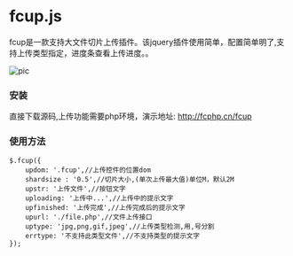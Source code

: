 # fcup.js

fcup是一款支持大文件切片上传插件。该jquery插件使用简单，配置简单明了,支持上传类型指定，进度条查看上传进度。。

![pic](http://fcphp.cn/fcup/jt.png)

### 安装
直接下载源码,上传功能需要php环境，演示地址: http://fcphp.cn/fcup

### 使用方法
````
$.fcup({
	updom: '.fcup',//上传控件的位置dom
	shardsize : '0.5',//切片大小,(单次上传最大值)单位M，默认2M
	upstr: '上传文件',//按钮文字
	uploading: '上传中...',//上传中的提示文字
	upfinished: '上传完成',//上传完成后的提示文字
	upurl: './file.php',//文件上传接口
	uptype: 'jpg,png,gif,jpeg',//上传类型检测,用,号分割
	errtype: '不支持此类型文件',//不支持类型的提示文字
});
````
